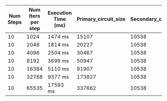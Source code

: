 | Num Steps  | Num Iters per step | Execution Time (ms) | Primary_circuit_size | Secondary_circuit_size |
|------------|--------------------|---------------------|----------------------|------------------------|
| 10         | 1024               | 1474 ms             | 15107                | 10538                  |
| 10         | 2048               | 1814 ms             | 20227                | 10538                  |
| 10         | 4096               | 2504 ms             | 30467                | 10538                  |
| 10         | 8192               | 3699 ms             | 50947                | 10538                  |
| 10         | 16384               | 5110 ms             | 91907                | 10538                  |
| 10         | 32768               | 9377 ms             | 173827                | 10538                  |
| 10         | 65535               | 17593 ms             | 337662                | 10538                  |

